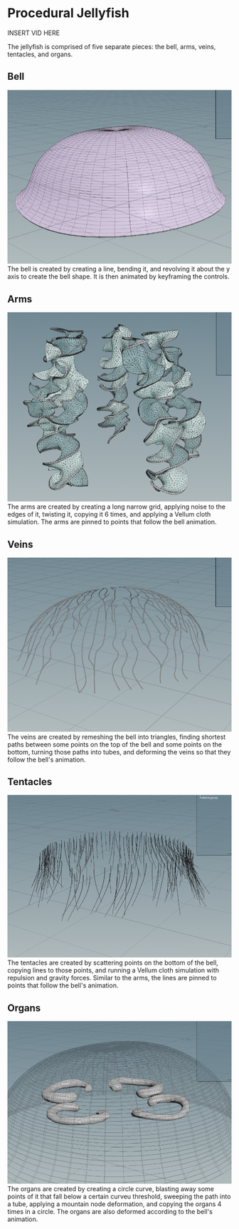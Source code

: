 # Procedural Jellyfish

INSERT VID HERE

The jellyfish is comprised of five separate pieces: the bell, arms, veins, tentacles, and organs.

## Bell
![](ShowcaseMedia/bell.png)
The bell is created by creating a line, bending it, and revolving it about the y axis to create the bell shape.  It is then animated by keyframing the controls.

## Arms
![](ShowcaseMedia/arms.png)
The arms are created by creating a long narrow grid, applying noise to the edges of it, twisting it, copying it 6 times, and applying a Vellum cloth simulation.  The arms are pinned to points that follow the bell animation.

## Veins
![](ShowcaseMedia/veins.png)
The veins are created by remeshing the bell into triangles, finding shortest paths between some points on the top of the bell and some points on the bottom, turning those paths into tubes, and deforming the veins so that they follow the bell's animation.

## Tentacles
![](ShowcaseMedia/tentacles.png)
The tentacles are created by scattering points on the bottom of the bell, copying lines to those points, and running a Vellum cloth simulation with repulsion and gravity forces.  Similar to the arms, the lines are pinned to points that follow the bell's animation.

## Organs
![](ShowcaseMedia/organs.png)
The organs are created by creating a circle curve, blasting away some points of it that fall below a certain curveu threshold, sweeping the path into a tube, applying a mountain node deformation, and copying the organs 4 times in a circle.  The organs are also deformed according to the bell's animation.

